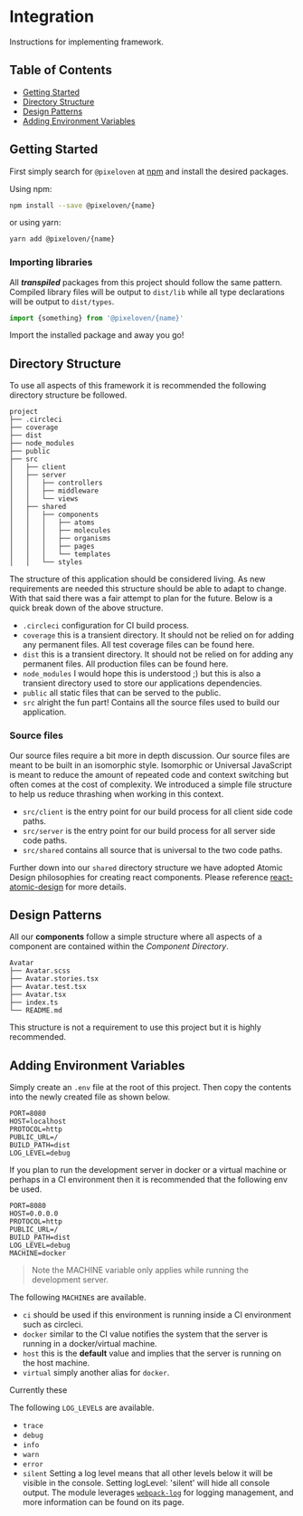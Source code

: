 # Integration
Instructions for implementing framework.

## Table of Contents

- [Getting Started](#getting-started)
- [Directory Structure](#directory-structure)
- [Design Patterns](#design-patterns)
- [Adding Environment Variables](#adding-environment-variables)

## Getting Started
First simply search for `@pixeloven` at [npm](https://www.npmjs.com/search?q=%40pixeloven%2F) and install the desired packages.

Using npm:

```sh
npm install --save @pixeloven/{name}
```

or using yarn:

```sh
yarn add @pixeloven/{name}
```

### Importing libraries
All ***transpiled*** packages from this project should follow the same pattern. Compiled library files will be output to `dist/lib` while all type declarations will be output to `dist/types`.

```javascript
import {something} from '@pixeloven/{name}'
```
Import the installed package and away you go!

## Directory Structure
To use all aspects of this framework it is recommended the following directory structure be followed.
```
project
├── .circleci
├── coverage
├── dist
├── node_modules
├── public
├── src
│   ├── client
│   ├── server
│   │   ├── controllers
│   │   ├── middleware
│   │   └── views
│   ├── shared
│   │   ├── components
│   │   │   ├── atoms
│   │   │   ├── molecules
│   │   │   ├── organisms
│   │   │   ├── pages
│   │   │   └── templates
│   │   └── styles
```
The structure of this application should be considered living. As new requirements are needed this structure should be able to adapt to change. With that said there was a fair attempt to plan for the future. Below is a quick break down of the above structure.
* `.circleci` configuration for CI build process.
* `coverage` this is a transient directory. It should not be relied on for adding any permanent files. All test coverage files can be found here.
* `dist` this is a transient directory. It should not be relied on for adding any permanent files. All production files can be found here.
* `node_modules` I would hope this is understood ;) but this is also a transient directory used to store our applications dependencies.
* `public` all static files that can be served to the public.
* `src` alright the fun part! Contains all the source files used to build our application.

### Source files
Our source files require a bit more in depth discussion. Our source files are meant to be built in an isomorphic style. Isomorphic or Universal JavaScript is meant to reduce the amount of repeated code and context switching but often comes at the cost of complexity. We introduced a simple file structure to help us reduce thrashing when working in this context.
* `src/client` is the entry point for our build process for all client side code paths.
* `src/server` is the entry point for our build process for all server side code paths.
* `src/shared` contains all source that is universal to the two code paths.

Further down into our `shared` directory structure we have adopted Atomic Design philosophies for creating react components. Please reference [react-atomic-design](https://github.com/danilowoz/react-atomic-design) for more details.

## Design Patterns
All our **components** follow a simple structure where all aspects of a component are contained within the *Component Directory*.

```text
Avatar
├── Avatar.scss
├── Avatar.stories.tsx
├── Avatar.test.tsx
├── Avatar.tsx
├── index.ts
└── README.md
```
This structure is not a requirement to use this project but it is highly recommended. 

## Adding Environment Variables
Simply create an `.env` file at the root of this project. Then copy the contents into the newly created file as shown below.
```text
PORT=8080
HOST=localhost
PROTOCOL=http
PUBLIC_URL=/
BUILD_PATH=dist
LOG_LEVEL=debug
``` 
If you plan to run the development server in docker or a virtual machine or perhaps in a CI environment then it is recommended that the following env be used.
```text
PORT=8080
HOST=0.0.0.0
PROTOCOL=http
PUBLIC_URL=/
BUILD_PATH=dist
LOG_LEVEL=debug
MACHINE=docker
``` 
> Note the MACHINE variable only applies while running the development server.

The following `MACHINE`s are available.
* `ci` should be used if this environment is running inside a CI environment such as circleci.
* `docker` similar to the CI value notifies the system that the server is running in a docker/virtual machine.
* `host` this is the **default** value and implies that the server is running on the host machine.
* `virtual` simply another alias for `docker`.

Currently these 

The following `LOG_LEVEL`s are available.
* `trace`
* `debug`
* `info`
* `warn`
* `error`
* `silent`
Setting a log level means that all other levels below it will be visible in the console. Setting logLevel: 'silent' will hide all console output. The module leverages [`webpack-log`](https://github.com/webpack-contrib/webpack-log#readme) for logging management, and more information can be found on its page.

